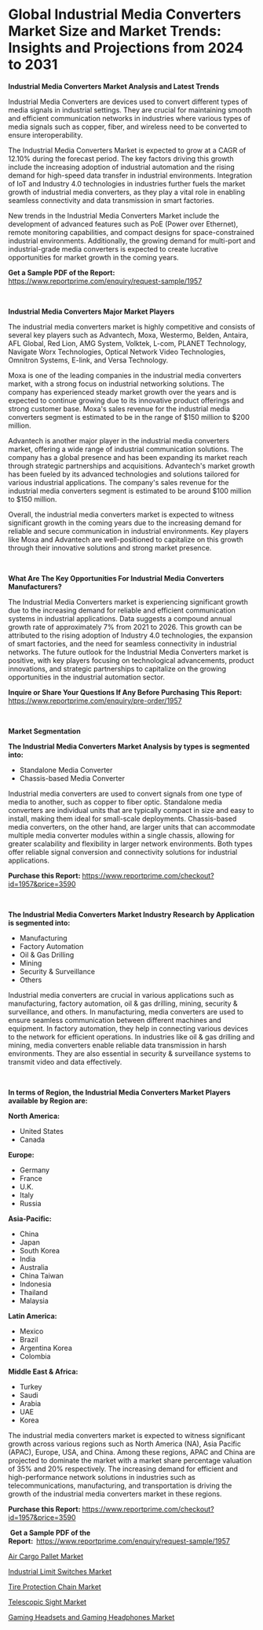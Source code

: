 <p><h1>Global Industrial Media Converters Market Size and Market Trends: Insights and Projections from 2024 to 2031</h1></p><p><strong>Industrial Media Converters Market Analysis and Latest Trends</strong></p>
<p><p>Industrial Media Converters are devices used to convert different types of media signals in industrial settings. They are crucial for maintaining smooth and efficient communication networks in industries where various types of media signals such as copper, fiber, and wireless need to be converted to ensure interoperability.</p><p>The Industrial Media Converters Market is expected to grow at a CAGR of 12.10% during the forecast period. The key factors driving this growth include the increasing adoption of industrial automation and the rising demand for high-speed data transfer in industrial environments. Integration of IoT and Industry 4.0 technologies in industries further fuels the market growth of industrial media converters, as they play a vital role in enabling seamless connectivity and data transmission in smart factories.</p><p>New trends in the Industrial Media Converters Market include the development of advanced features such as PoE (Power over Ethernet), remote monitoring capabilities, and compact designs for space-constrained industrial environments. Additionally, the growing demand for multi-port and industrial-grade media converters is expected to create lucrative opportunities for market growth in the coming years.</p></p>
<p><strong>Get a Sample PDF of the Report:&nbsp;</strong> <a href="https://www.reportprime.com/enquiry/request-sample/1957">https://www.reportprime.com/enquiry/request-sample/1957</a></p>
<p>&nbsp;</p>
<p><strong>Industrial Media Converters Major Market Players</strong></p>
<p><p>The industrial media converters market is highly competitive and consists of several key players such as Advantech, Moxa, Westermo, Belden, Antaira, AFL Global, Red Lion, AMG System, Volktek, L-com, PLANET Technology, Navigate Worx Technologies, Optical Network Video Technologies, Omnitron Systems, E-link, and Versa Technology. </p><p>Moxa is one of the leading companies in the industrial media converters market, with a strong focus on industrial networking solutions. The company has experienced steady market growth over the years and is expected to continue growing due to its innovative product offerings and strong customer base. Moxa's sales revenue for the industrial media converters segment is estimated to be in the range of $150 million to $200 million.</p><p>Advantech is another major player in the industrial media converters market, offering a wide range of industrial communication solutions. The company has a global presence and has been expanding its market reach through strategic partnerships and acquisitions. Advantech's market growth has been fueled by its advanced technologies and solutions tailored for various industrial applications. The company's sales revenue for the industrial media converters segment is estimated to be around $100 million to $150 million.</p><p>Overall, the industrial media converters market is expected to witness significant growth in the coming years due to the increasing demand for reliable and secure communication in industrial environments. Key players like Moxa and Advantech are well-positioned to capitalize on this growth through their innovative solutions and strong market presence.</p></p>
<p>&nbsp;</p>
<p><strong>What Are The Key Opportunities For Industrial Media Converters Manufacturers?</strong></p>
<p><p>The Industrial Media Converters market is experiencing significant growth due to the increasing demand for reliable and efficient communication systems in industrial applications. Data suggests a compound annual growth rate of approximately 7% from 2021 to 2026. This growth can be attributed to the rising adoption of Industry 4.0 technologies, the expansion of smart factories, and the need for seamless connectivity in industrial networks. The future outlook for the Industrial Media Converters market is positive, with key players focusing on technological advancements, product innovations, and strategic partnerships to capitalize on the growing opportunities in the industrial automation sector.</p></p>
<p><strong>Inquire or Share Your Questions If Any Before Purchasing This Report:</strong> <a href="https://www.reportprime.com/enquiry/pre-order/1957">https://www.reportprime.com/enquiry/pre-order/1957</a></p>
<p>&nbsp;</p>
<p><strong>Market Segmentation</strong></p>
<p><strong>The Industrial Media Converters Market Analysis by types is segmented into:</strong></p>
<p><ul><li>Standalone Media Converter</li><li>Chassis-based Media Converter</li></ul></p>
<p><p>Industrial media converters are used to convert signals from one type of media to another, such as copper to fiber optic. Standalone media converters are individual units that are typically compact in size and easy to install, making them ideal for small-scale deployments. Chassis-based media converters, on the other hand, are larger units that can accommodate multiple media converter modules within a single chassis, allowing for greater scalability and flexibility in larger network environments. Both types offer reliable signal conversion and connectivity solutions for industrial applications.</p></p>
<p><strong>Purchase this Report:&nbsp;</strong><a href="https://www.reportprime.com/checkout?id=1957&price=3590">https://www.reportprime.com/checkout?id=1957&price=3590</a></p>
<p>&nbsp;</p>
<p><strong>The Industrial Media Converters Market Industry Research by Application is segmented into:</strong></p>
<p><ul><li>Manufacturing</li><li>Factory Automation</li><li>Oil & Gas Drilling</li><li>Mining</li><li>Security & Surveillance</li><li>Others</li></ul></p>
<p><p>Industrial media converters are crucial in various applications such as manufacturing, factory automation, oil & gas drilling, mining, security & surveillance, and others. In manufacturing, media converters are used to ensure seamless communication between different machines and equipment. In factory automation, they help in connecting various devices to the network for efficient operations. In industries like oil & gas drilling and mining, media converters enable reliable data transmission in harsh environments. They are also essential in security & surveillance systems to transmit video and data effectively.</p></p>
<p>&nbsp;</p>
<p><strong>In terms of Region, the Industrial Media Converters Market Players available by Region are:</strong></p>
<p>
    <p> <strong> North America: </strong>
        <ul>
            <li>United States</li>
            <li>Canada</li>
        </ul>
        </p> 
    <p> <strong> Europe: </strong>
        <ul>
            <li>Germany</li>
            <li>France</li>
            <li>U.K.</li>
            <li>Italy</li>
            <li>Russia</li>
        </ul>
        </p> 
    <p> <strong> Asia-Pacific: </strong>
        <ul>
            <li>China</li>
            <li>Japan</li>
            <li>South Korea</li>
            <li>India</li>
            <li>Australia</li>
            <li>China Taiwan</li>
            <li>Indonesia</li>
            <li>Thailand</li>
            <li>Malaysia</li>
        </ul>
        </p> 
    <p> <strong> Latin America: </strong>
        <ul>
            <li>Mexico</li>
            <li>Brazil</li>
            <li>Argentina Korea</li>
            <li>Colombia</li>
        </ul>
        </p> 
    <p> <strong> Middle East & Africa: </strong>
        <ul>
            <li>Turkey</li>
            <li>Saudi</li>
            <li>Arabia</li>
            <li>UAE</li>
            <li>Korea</li>
        </ul>
    </p>
    </p>
<p><p>The industrial media converters market is expected to witness significant growth across various regions such as North America (NA), Asia Pacific (APAC), Europe, USA, and China. Among these regions, APAC and China are projected to dominate the market with a market share percentage valuation of 35% and 20% respectively. The increasing demand for efficient and high-performance network solutions in industries such as telecommunications, manufacturing, and transportation is driving the growth of the industrial media converters market in these regions.</p></p>
<p><strong>Purchase this Report: </strong><a href="https://www.reportprime.com/checkout?id=1957&price=3590">https://www.reportprime.com/checkout?id=1957&price=3590</a></p>
<p>&nbsp;<strong>Get a Sample PDF of the Report:&nbsp;&nbsp;</strong><a href="https://www.reportprime.com/enquiry/request-sample/1957">https://www.reportprime.com/enquiry/request-sample/1957</a></p>
<p><strong></strong></p>
<p><p><a href="https://issuu.com/reportprime-2/docs/air-cargo-pallet-market-size-2030.pptx">Air Cargo Pallet Market</a></p><p><a href="https://github.com/biheemgalvinlouises6hokrh3h/Market-Research-Report-List-1/blob/main/industrial-limit-switches-market.md">Industrial Limit Switches Market</a></p><p><a href="https://issuu.com/reportprime-2/docs/tire-protection-chain-market-size-2030.pptx">Tire Protection Chain Market</a></p><p><a href="https://www.linkedin.com/pulse/telescopic-sight-market-size-trends-growth-outlook-forecasted-ejv5e?trackingId=q88PX8p9epHUeFpdmgqW2g%3D%3D">Telescopic Sight Market</a></p><p><a href="https://www.linkedin.com/pulse/gaming-headsets-headphones-market-size-share-global-iycee?trackingId=Vzb1MAYIkSkjOTyNvpE5SQ%3D%3D">Gaming Headsets and Gaming Headphones Market</a></p></p>